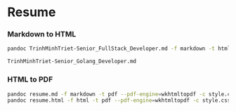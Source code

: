 # Resume

### Markdown to HTML

```bash
pandoc TrinhMinhTriet-Senior_FullStack_Developer.md -f markdown -t html -c style.css -s -o html/TrinhMinhTriet-Senior_FullStack_Developer.html

TrinhMinhTriet-Senior_Golang_Developer.md
```

### HTML to PDF

```bash
pandoc resume.md -f markdown -t pdf --pdf-engine=wkhtmltopdf -c style.css -s -o resume.pdf
pandoc resume.html -f html -t pdf --pdf-engine=wkhtmltopdf -c style.css -s -o resume.pdf
```
